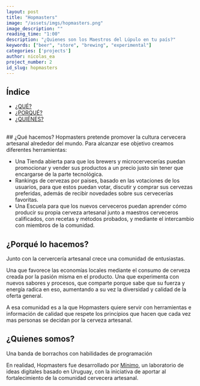 ```yaml
---
layout: post
title: "Hopmasters"
image: "/assets/imgs/hopmasters.png"
image_description: ""
reading_time: "1:00"
description: "¿Quienes son los Maestros del Lúpulo en tu país?"
keywords: ["beer", "store", "brewing", "experimental"]
categories: ['projects']
author: nicolas_ea
project_number: 2
id_slug: hopmasters
---
```


## Índice

* <a href="#qué-hacemos">¿QUÉ?</a>
* <a href="#porqué-lo-hacemos">¿PORQUÉ?</a>
* <a href="#quienes-somos">¿QUIÉNES?</a>

<br>
## ¿Qué hacemos?
Hopmasters pretende promover la cultura cervecera artesanal alrededor del mundo.
Para alcanzar ese objetivo creamos diferentes herramientas:

* Una <i class="fas fa-shopping-cart mr-1"></i>Tienda abierta para que los brewers y microcervecerías puedan promocionar y vender sus productos a un precio justo sin tener que encargarse de la parte tecnológica.
* <i class="fas fa-medal mr-1"></i>Rankings de cervezas por paises, basado en las votaciones de los usuarios, para que estos puedan votar, discutir y comprar sus cervezas preferidas, además de recibir novedades sobre sus cervecerías favoritas.
* Una <i class="fas fa-graduation-cap mr-1"></i>Escuela para que los nuevos cerveceros puedan aprender cómo producir su propia cerveza artesanal junto a maestros cerveceros calificados, con recetas y métodos probados, y mediante el intercambio con miembros de la comunidad.

## ¿Porqué lo hacemos?
Junto con la cervercería artesanal crece una comunidad de entusiastas.

Una que favorece las economías locales mediante el consumo de cerveza creada por la pasión misma en el producto. Una que experimenta con nuevos sabores y procesos, que comparte porque sabe que su fuerza y energía radica en eso, aumentando a su vez la diversidad y calidad de la oferta general.

A esa comunidad es a la que Hopmasters quiere servir con herramientas e información de calidad que respete los principios que hacen que cada vez mas personas se decidan por la cerveza artesanal.

## ¿Quienes somos?
Una banda de borrachos con habilidades de programación <i class="fas fa-grin-beam-sweat"></i>

En realidad, Hopmasters fue desarrollado por <a href="https://minimo.io"><i class="fas fa-circle mr-1" style="color:black;"></i>Mínimo</a>, un laboratorio de ideas digitales basado en Uruguay, con la iniciativa de aportar al fortalecimiento de la comunidad cervecera artesanal.
